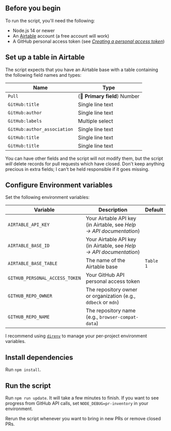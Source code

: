 ## Before you begin

To run the script, you'll need the following:

- Node.js 14 or newer
- An [Airtable](https://airtable.com/) account (a free account will work)
- A GitHub personal access token (see [_Creating a personal access token_](https://docs.github.com/en/github/authenticating-to-github/keeping-your-account-and-data-secure/creating-a-personal-access-token))

## Set up a table in Airtable

The script expects that you have an Airtable base with a table containing the following field names and types:

| Name                        | Type                          |
| --------------------------- | ----------------------------- |
| `Pull`                      | (🔐 **Primary field**) Number |
| `GitHub:title`              | Single line text              |
| `GitHub:author`             | Single line text              |
| `GitHub:labels`             | Multiple select               |
| `GitHub:author_association` | Single line text              |
| `GitHub:title `             | Single line text              |
| `GitHub:title `             | Single line text              |

You can have other fields and the script will not modify them, but the script _will_ delete records for pull requests which have closed. Don't keep anything precious in extra fields; I can't be held responsible if it goes missing.

## Configure Environment variables

Set the following environment variables:

| Variable                       | Description                                                         | Default   |
| ------------------------------ | ------------------------------------------------------------------- | --------- |
| `AIRTABLE_API_KEY`             | Your Airtable API key (in Airtable, see _Help → API documentation_) |           |
| `AIRTABLE_BASE_ID`             | Your Airtable API key (in Airtable, see _Help → API documentation_) |           |
| `AIRTABLE_BASE_TABLE`          | The name of the Airtable base                                       | `Table 1` |
| `GITHUB_PERSONAL_ACCESS_TOKEN` | Your GitHub API personal access token                               |           |
| `GITHUB_REPO_OWNER`            | The repository owner or organization (e.g., `ddbeck` or `mdn`)      |           |
| `GITHUB_REPO_NAME`             | The repository name (e.g., `browser-compat-data`)                   |           |

I recommend using [`direnv`](https://direnv.net/) to manage your per-project environment variables.

## Install dependencies

Run `npm install`.

## Run the script

Run `npm run update`. It will take a few minutes to finish. If you want to see progress from GitHub API calls, set `NODE_DEBUG=pr-inventory` in your environment.

Rerun the script whenever you want to bring in new PRs or remove closed PRs.
